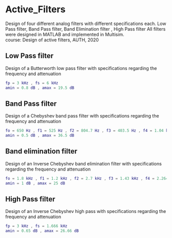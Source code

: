 # Active_Filters
Design of four different analog filters with different specifications each.
Low Pass filter, Band Pass filter, Band Elimination filter , High Pass filter
All filters were designed in MATLAB and implemented in Multisim.<br>
course: Design of active filters, AUTH, 2020

## Low Pass filter
Design of a Butterworth low pass  filter with specifications regarding the frequency and attenuation
```MATLAB
fp = 3 kHz , fs = 6 kHz
amin = 0.8 dB , amax = 19.5 dB
```
## Band Pass filter
Design of a Chebyshev band pass filter with specifications regarding the frequency and attenuation
```MATLAB
fo = 650 Hz , f1 = 525 Hz , f2 = 804.7 Hz , f3 = 403.5 Hz , f4 = 1.04 kHz
amin = 0.5 dB , amax = 36.5 dB
```
## Band elimination filter
Design of an Inverse Chebyshev band elimination filter with specifications regarding the frequency and attenuation
```MATLAB
fo = 1.8 kHz , f1 = 1.2 kHz , f2 = 2.7 kHz , f3 = 1.43 kHz , f4 = 2.264 kHz 
amin = 1 dB , amax = 25 dB
```
## High Pass filter
Design of an Inverse Chebyshev high pass with specifications regarding the frequency and attenuation
```MATLAB
fp = 3 kHz , fs = 1.666 kHz
amin = 0.65 dB , amax = 26.66 dB
```
